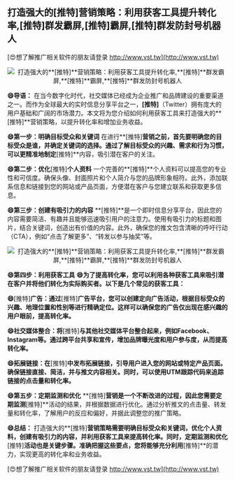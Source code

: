 ## **打造强大的**[推特]**营销策略：利用获客工具提升转化率,**[推特]**群发霸屏,**[推特]**霸屏,**[推特]**群发防封号机器人**

[😍想了解推广相关软件的朋友请登录 http://www.vst.tw](http://www.vst.tw)

 <center><img src="https://vst.tw/MP4/tuiguang/png/6.png" alt="打造强大的**[推特]**营销策略：利用获客工具提升转化率,**[推特]**群发霸屏,**[推特]**霸屏,**[推特]**群发防封号机器人"></center>

**😄导语：**
在当今数字化时代，社交媒体已经成为企业推广和品牌建设的重要渠道之一。而作为全球最大的实时信息分享平台之一，**[推特]**（Twitter）拥有庞大的用户基础和广阔的市场潜力。本文将为您介绍如何利用获客工具来打造强大的**[推特]**营销策略，以提升转化率和增加业务收益。

**😄第一步：明确目标受众和关键词**
在进行**[推特]**营销之前，首先要明确您的目标受众是谁，并确定关键词的选择。通过了解目标受众的兴趣、需求和行为习惯，可以更精准地制定**[推特]**内容，吸引潜在客户的关注。

**😄第二步：优化**[推特]**个人资料**
一个完善的**[推特]**个人资料可以提高您的专业性和可信度。确保头像、封面照片和个人简介与您的品牌形象相符。此外，添加联系信息和链接到您的网站或产品页面，方便潜在客户与您建立联系和获取更多信息。

**😄第三步：创建有吸引力的内容**
**[推特]**是一个即时信息分享平台，因此您的内容需要简洁、有趣并且能够迅速吸引用户的注意力。使用有吸引力的标题和图片，结合关键词，创造出有价值的内容。此外，确保您的推文包含清晰的呼吁行动（CTA），例如“点击了解更多”、“转发以参与抽奖”等。

 <center><img src="https://vst.tw/MP4/tuiguang/png/5.png" alt="打造强大的**[推特]**营销策略：利用获客工具提升转化率,**[推特]**群发霸屏,**[推特]**霸屏,**[推特]**群发防封号机器人"></center>

**😄第四步：利用获客工具**
**😄为了提高转化率，您可以利用各种获客工具来吸引潜在客户并将他们转化为实际购买者。以下是几个常见的获客工具：**

**😄**[推特]**广告：通过**[推特]**广告平台，您可以创建定向广告活动，根据目标受众的兴趣、地理位置和性别等进行精确定位。这样可以确保您的广告仅出现在感兴趣的用户眼前，提高转化率。**

**😄社交媒体整合：将**[推特]**与其他社交媒体平台整合起来，例如Facebook、Instagram等。通过跨平台共享和宣传，增加品牌曝光度和用户参与度，从而提高转化率。**

**😄拓展链接：在**[推特]**中发布拓展链接，引导用户进入您的网站或特定产品页面。确保链接直接、简洁，并与推文内容相关。同时，可以使用UTM跟踪代码来追踪链接的点击量和转化率。**

**😄第五步：定期监测和优化**
**[推特]**营销是一个不断改进的过程，因此您需要定期监测**[推特]**活动的结果，并根据数据进行优化。通过分析推文的点击量、转发量和转化率，了解用户的反应和偏好，并据此调整您的推广策略。

**😄总结：**
打造强大的**[推特]**营销策略需要明确目标受众和关键词，优化个人资料，创建有吸引力的内容，并利用获客工具来提高转化率。同时，定期监测和优化**[推特]**活动也是关键步骤。准确把握这些要点，您将能够充分利用**[推特]**的潜力，实现更高的转化率和业务收益。

[😍想了解推广相关软件的朋友请登录 http://www.vst.tw](http://www.vst.tw)



